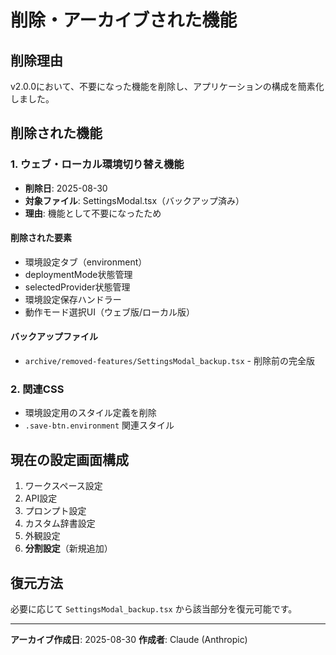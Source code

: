 # 削除・アーカイブされた機能

## 削除理由
v2.0.0において、不要になった機能を削除し、アプリケーションの構成を簡素化しました。

## 削除された機能

### 1. ウェブ・ローカル環境切り替え機能
- **削除日**: 2025-08-30
- **対象ファイル**: SettingsModal.tsx（バックアップ済み）
- **理由**: 機能として不要になったため

#### 削除された要素
- 環境設定タブ（environment）
- deploymentMode状態管理
- selectedProvider状態管理  
- 環境設定保存ハンドラー
- 動作モード選択UI（ウェブ版/ローカル版）

#### バックアップファイル
- `archive/removed-features/SettingsModal_backup.tsx` - 削除前の完全版

### 2. 関連CSS
- 環境設定用のスタイル定義を削除
- `.save-btn.environment` 関連スタイル

## 現在の設定画面構成
1. ワークスペース設定
2. API設定  
3. プロンプト設定
4. カスタム辞書設定
5. 外観設定
6. **分割設定**（新規追加）

## 復元方法
必要に応じて `SettingsModal_backup.tsx` から該当部分を復元可能です。

---
**アーカイブ作成日**: 2025-08-30
**作成者**: Claude (Anthropic)